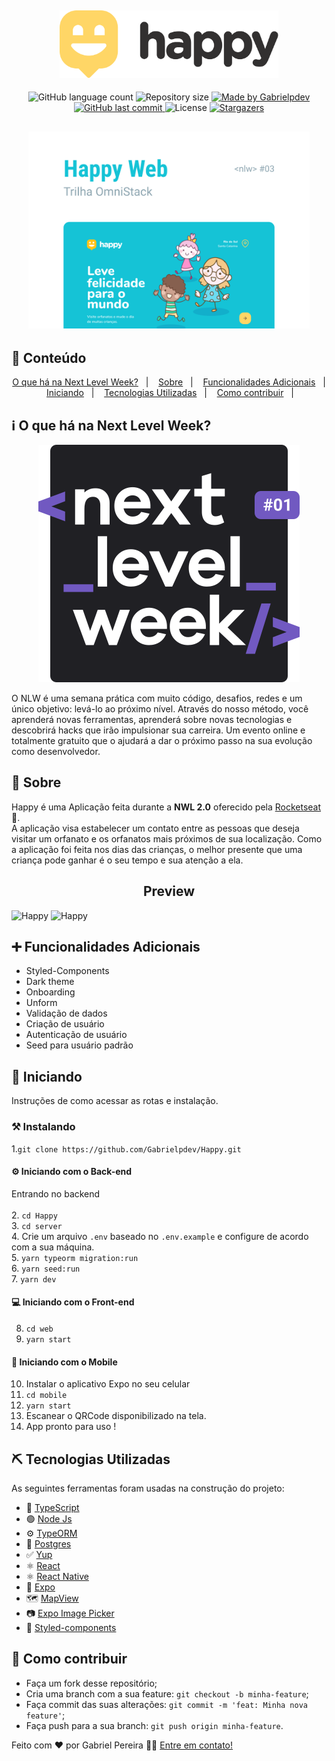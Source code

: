 <h2 align="center">
    <img alt="Happy" title="#Happy" src=".github/logo.svg" width="350px" />
</h2>
  
<p align="center">
  <img alt="GitHub language count" src="https://img.shields.io/github/languages/count/Gabrielpdev/Happy?color=%2304D361">

  <img alt="Repository size" src="https://img.shields.io/github/repo-size/Gabrielpdev/Happy">

  	
  <a href="https://www.linkedin.com/in/gabriel-pereira-oliveira-78b1801ab/">
    <img alt="Made by Gabrielpdev" src="https://img.shields.io/badge/made%20by-Gabrielpdev-%2304D361">
  </a>
	
  
  <a href="https://github.com/Gabrielpdev/Happy/commits/master">
    <img alt="GitHub last commit" src="https://img.shields.io/github/last-commit/Gabrielpdev/Happy">
  </a>

  <img alt="License" src="https://img.shields.io/badge/license-MIT-brightgreen">
   <a href="https://github.com/Gabrielpdev/Happy/stargazers">
    <img alt="Stargazers" src="https://img.shields.io/github/stars/Gabrielpdev/Happy?style=social">
  </a>
</p>

<h2 align="center">
    <img alt="Happy" title="#Happy" src=".github/HappyWeb.png" width="450px" />
</h2>


## 📝 Conteúdo
<p align="center">
<a href="#nwl">O que há na Next Level Week?</a>&nbsp;&nbsp;&nbsp;|&nbsp;&nbsp;&nbsp;
<a href="#about">Sobre</a>&nbsp;&nbsp;&nbsp;|&nbsp;&nbsp;&nbsp;
<a href="#additional">Funcionalidades Adicionais</a>&nbsp;&nbsp;&nbsp;|&nbsp;&nbsp;&nbsp;
<a href="#getting_started">Iniciando</a>&nbsp;&nbsp;&nbsp;|&nbsp;&nbsp;&nbsp;
<a href="#built_using">Tecnologias Utilizadas</a>&nbsp;&nbsp;&nbsp;|&nbsp;&nbsp;&nbsp;
<a href="#contribute">Como contribuir</a>&nbsp;&nbsp;&nbsp;|&nbsp;&nbsp;&nbsp;
</p>

## ℹ️ O que há na Next Level Week?<a name = "nwl"></a>
<p align="center" >
	<img src=".github/nlw.svg" alt="#NextLevelWeek" title="#NextLevelWeek" />
	<p>O NLW é uma semana prática com muito código, desafios, redes e um único objetivo: levá-lo ao próximo nível. Através do nosso método, você aprenderá novas ferramentas, aprenderá sobre novas tecnologias e descobrirá hacks que irão impulsionar sua carreira. Um evento online e totalmente gratuito que o ajudará a dar o próximo passo na sua evolução como desenvolvedor.</p>

</p>

## 🧐 Sobre <a name = "about"></a>

Happy é uma Aplicação feita durante a **NWL 2.0** oferecido pela [Rocketseat] :rocket:.<br/> 
A aplicação visa estabelecer um contato entre as pessoas que deseja visitar um orfanato e os orfanatos 
mais próximos de sua localização. Como a aplicação foi feita nos dias das crianças, o melhor presente
que uma criança pode ganhar é o seu tempo e sua atenção a ela.<br/> 

<span align="center">
	<h2>Preview</h2>
	<img alt="Happy" title="#Happy" src=".github/web.gif" height="340px" />
    	<img alt="Happy" title="#Happy" src=".github/gif-mobile.gif" height="340px" />
</span>

## ➕ Funcionalidades Adicionais <a name = "additional"></a>

- Styled-Components
- Dark theme
- Onboarding
- Unform
- Validação de dados
- Criação de usuário
- Autenticação de usuário
- Seed para usuário padrão

## 🏁 Iniciando <a name = "getting_started"></a>

Instruções de como acessar as rotas e instalação.

### ⚒ Instalando <a name = "installing"></a>

1.``git clone https://github.com/Gabrielpdev/Happy.git``<br/>

#### ⚙️ Iniciando com o Back-end

Entrando no backend <br/> <br/>
2. ``cd Happy``<br/> 
3. ``cd server``<br/> 
4. Crie um arquivo ``.env`` baseado no ``.env.example`` e configure de acordo com a sua máquina. <br/> 
5. ``yarn typeorm migration:run`` <br/> 
6. ``yarn seed:run`` <br/> 
7. ``yarn dev`` <br/> 

#### 💻 Iniciando com o Front-end

8. ``cd web`` <br/> 
9. ``yarn start`` <br/> 

#### 📱 Iniciando com o Mobile

10. Instalar o aplicativo Expo no seu celular <br/> 
12. ``cd mobile`` <br/> 
13. ``yarn start`` <br/> 
14. Escanear o QRCode disponibilizado na tela. <br/> 
15. App pronto para uso ! <br/> 


## ⛏️ Tecnologias Utilizadas <a name = "built_using"></a>

As seguintes ferramentas foram usadas na construção do projeto:
- 🔵 [TypeScript][typescript]
- 🟢 [Node Js][nodejs]
- ⚙ [TypeORM][typeorm]
- 🐘 [Postgres][postgres]
- ✅ [Yup][yup]
- ⚛️ [React][reactjs]
- ⚛️ [React Native][reactNative]
- 🔼 [Expo][expo]
- 🗺️ [MapView][expo-maps]
- 📷 [Expo Image Picker][image-picker]
- 💅 [Styled-components][styled-components]

## 🤔 Como contribuir <a name = "contribute"></a>

- Faça um fork desse repositório;
- Cria uma branch com a sua feature: `git checkout -b minha-feature`;
- Faça commit das suas alterações: `git commit -m 'feat: Minha nova feature'`;
- Faça push para a sua branch: `git push origin minha-feature`.

Feito com ❤️ por Gabriel Pereira 👋🏽 [Entre em contato!](https://www.linkedin.com/in/gabriel-pereira-oliveira-78b1801ab/)

[expo]: https://expo.io/
[expo-maps]: https://docs.expo.io/versions/latest/sdk/map-view/
[image-picker]: https://docs.expo.io/versions/latest/sdk/imagepicker/
[image-picker]: https://docs.expo.io/versions/latest/sdk/imagepicker/
[handlebars]: https://handlebarsjs.com/
[postgres]: https://www.postgresql.org/
[typeorm]: https://typeorm.io/#/
[nodejs]: https://nodejs.org/en/
[redis]: https://redis.io/
[yup]: https://github.com/jquense/yup
[typescript]: https://www.typescriptlang.org/
[reactjs]: https://reactjs.org
[reactNative]: https://reactnative.dev/
[rs]: https://rocketseat.com.br
[Rocketseat]:https://github.com/Rocketseat
[styled-components]:https://styled-components.com/


